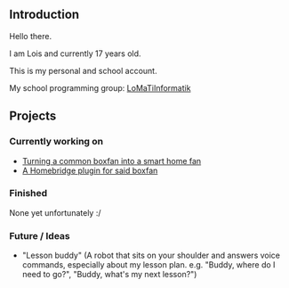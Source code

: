 ## Introduction
Hello there.

I am Lois and currently 17 years old.

This is my personal and school account.

My school programming group: [LoMaTiInformatik](https://github.com/LoMaTiInformatik/)

## Projects

### Currently working on
- [Turning a common boxfan into a smart home fan](https://github.com/LoMaTiInformatik/Smarthome_Ventilator/blob/main/)
- [A Homebridge plugin for said boxfan](https://github.com/LoMaTiInformatik/Ventilator_homebridge_plugin/blob/main/)

### Finished
None yet unfortunately :/

### Future / Ideas
- "Lesson buddy" (A robot that sits on your shoulder and answers voice commands, especially about my lesson plan. e.g. "Buddy, where do I need to go?", "Buddy, what's my next lesson?")
